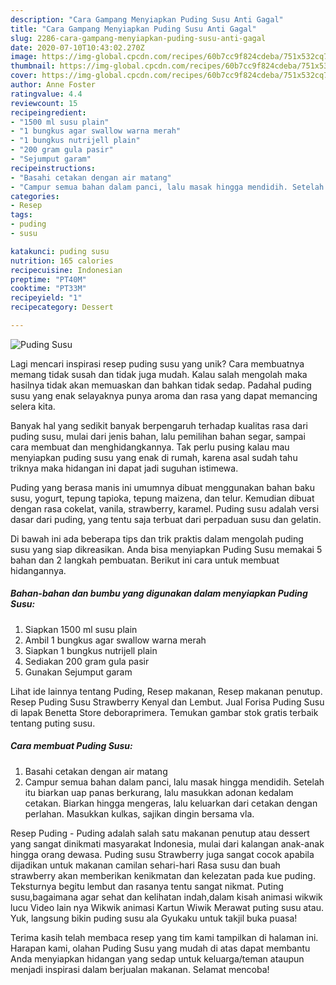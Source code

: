 ```yaml
---
description: "Cara Gampang Menyiapkan Puding Susu Anti Gagal"
title: "Cara Gampang Menyiapkan Puding Susu Anti Gagal"
slug: 2286-cara-gampang-menyiapkan-puding-susu-anti-gagal
date: 2020-07-10T10:43:02.270Z
image: https://img-global.cpcdn.com/recipes/60b7cc9f824cdeba/751x532cq70/puding-susu-foto-resep-utama.jpg
thumbnail: https://img-global.cpcdn.com/recipes/60b7cc9f824cdeba/751x532cq70/puding-susu-foto-resep-utama.jpg
cover: https://img-global.cpcdn.com/recipes/60b7cc9f824cdeba/751x532cq70/puding-susu-foto-resep-utama.jpg
author: Anne Foster
ratingvalue: 4.4
reviewcount: 15
recipeingredient:
- "1500 ml susu plain"
- "1 bungkus agar swallow warna merah"
- "1 bungkus nutrijell plain"
- "200 gram gula pasir"
- "Sejumput garam"
recipeinstructions:
- "Basahi cetakan dengan air matang"
- "Campur semua bahan dalam panci, lalu masak hingga mendidih. Setelah itu biarkan uap panas berkurang, lalu masukkan adonan kedalam cetakan. Biarkan hingga mengeras, lalu keluarkan dari cetakan dengan perlahan. Masukkan kulkas, sajikan dingin bersama vla."
categories:
- Resep
tags:
- puding
- susu

katakunci: puding susu 
nutrition: 165 calories
recipecuisine: Indonesian
preptime: "PT40M"
cooktime: "PT33M"
recipeyield: "1"
recipecategory: Dessert

---
```



![Puding Susu](https://img-global.cpcdn.com/recipes/60b7cc9f824cdeba/751x532cq70/puding-susu-foto-resep-utama.jpg)

Lagi mencari inspirasi resep puding susu yang unik? Cara membuatnya memang tidak susah dan tidak juga mudah. Kalau salah mengolah maka hasilnya tidak akan memuaskan dan bahkan tidak sedap. Padahal puding susu yang enak selayaknya punya aroma dan rasa yang dapat memancing selera kita.

Banyak hal yang sedikit banyak berpengaruh terhadap kualitas rasa dari puding susu, mulai dari jenis bahan, lalu pemilihan bahan segar, sampai cara membuat dan menghidangkannya. Tak perlu pusing kalau mau menyiapkan puding susu yang enak di rumah, karena asal sudah tahu triknya maka hidangan ini dapat jadi suguhan istimewa.

Puding yang berasa manis ini umumnya dibuat menggunakan bahan baku susu, yogurt, tepung tapioka, tepung maizena, dan telur. Kemudian dibuat dengan rasa cokelat, vanila, strawberry, karamel. Puding susu adalah versi dasar dari puding, yang tentu saja terbuat dari perpaduan susu dan gelatin.


Di bawah ini ada beberapa tips dan trik praktis dalam mengolah puding susu yang siap dikreasikan. Anda bisa menyiapkan Puding Susu memakai 5 bahan dan 2 langkah pembuatan. Berikut ini cara untuk membuat hidangannya.

<!--inarticleads1-->

##### Bahan-bahan dan bumbu yang digunakan dalam menyiapkan Puding Susu:

1. Siapkan 1500 ml susu plain
1. Ambil 1 bungkus agar swallow warna merah
1. Siapkan 1 bungkus nutrijell plain
1. Sediakan 200 gram gula pasir
1. Gunakan Sejumput garam


Lihat ide lainnya tentang Puding, Resep makanan, Resep makanan penutup. Resep Puding Susu Strawberry Kenyal dan Lembut. Jual Forisa Puding Susu di lapak Benetta Store deboraprimera. Temukan gambar stok gratis terbaik tentang puting susu. 

<!--inarticleads2-->

##### Cara membuat Puding Susu:

1. Basahi cetakan dengan air matang
1. Campur semua bahan dalam panci, lalu masak hingga mendidih. Setelah itu biarkan uap panas berkurang, lalu masukkan adonan kedalam cetakan. Biarkan hingga mengeras, lalu keluarkan dari cetakan dengan perlahan. Masukkan kulkas, sajikan dingin bersama vla.


Resep Puding - Puding adalah salah satu makanan penutup atau dessert yang sangat dinikmati masyarakat Indonesia, mulai dari kalangan anak-anak hingga orang dewasa. Puding susu Strawberry juga sangat cocok apabila dijadikan untuk makanan camilan sehari-hari Rasa susu dan buah strawberry akan memberikan kenikmatan dan kelezatan pada kue puding. Teksturnya begitu lembut dan rasanya tentu sangat nikmat. Puting susu,bagaimana agar sehat dan kelihatan indah,dalam kisah animasi wikwik lucu Video lain nya Wikwik animasi Kartun Wiwik Merawat puting susu atau. Yuk, langsung bikin puding susu ala Gyukaku untuk takjil buka puasa! 

Terima kasih telah membaca resep yang tim kami tampilkan di halaman ini. Harapan kami, olahan Puding Susu yang mudah di atas dapat membantu Anda menyiapkan hidangan yang sedap untuk keluarga/teman ataupun menjadi inspirasi dalam berjualan makanan. Selamat mencoba!
